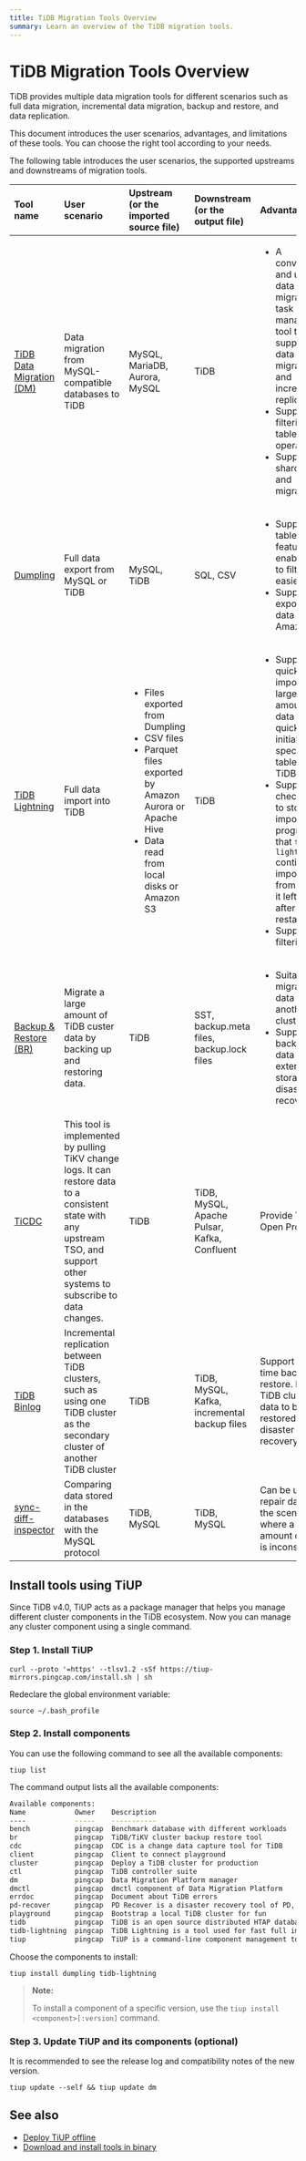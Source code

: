 ```yaml
---
title: TiDB Migration Tools Overview
summary: Learn an overview of the TiDB migration tools.
---
```


# TiDB Migration Tools Overview

TiDB provides multiple data migration tools for different scenarios such as full data migration, incremental data migration, backup and restore, and data replication.

This document introduces the user scenarios, advantages, and limitations of these tools. You can choose the right tool according to your needs.

<!--The following diagram shows the user scenario of each migration tool.

!TiDB Migration Tools media/migration-tools.png-->

The following table introduces the user scenarios, the supported upstreams and downstreams of migration tools.

| Tool name | User scenario | Upstream (or the imported source file) | Downstream (or the output file) | Advantages | Limitation |
|:---|:---|:---|:---|:---|:---|
|  [TiDB Data Migration (DM)](/dm/dm-overview.md)| Data migration from MySQL-compatible databases to TiDB |  MySQL, MariaDB, Aurora, MySQL| TiDB   | <ul><li>A convenient and unified data migration task management tool that supports full data migration and incremental replication</li><li>Support filtering tables and operations</li><li>Support shard merge and migration</li></ul>  | Data import speed is roughly the same as that of TiDB Lighting's TiDB-backend, and much lower than that of TiDB Lighting's Local-backend. So it is recommended to use DM to migrate full data with a size of less than 1 TiB. |
| [Dumpling](/dumpling-overview.md) | Full data export from MySQL or TiDB | MySQL, TiDB| SQL, CSV  | <ul><li>Support the table-filter feature that enables you to filter data easier</li><li>Support exporting data to Amazon S3</li></ul>|<ul><li>If you want to restore the exported data to a database other than TiDB, it is recommended to use Dumpling.</li><li>If you want to restore the exported data to another TiDB cluster, it is recommended to use Backup & Restore (BR).</li></ul> |
| [TiDB Lightning](/tidb-lightning/tidb-lightning-overview.md)| Full data import into TiDB | <ul><li>Files exported from Dumpling</li><li>CSV files</li><li>Parquet files exported by Amazon Aurora or Apache Hive</li><li>Data read from local disks or Amazon S3</li></ul> | TiDB | <ul><li>Support quickly importing a large amount of data and quickly initializing a specific table in a TiDB cluster </li><li>Support checkpoints to store the import progress, so that `tidb-lightning` continues importing from where it lefts off after restarting</li><li>Support data filtering</li></ul> | <ul><li>If Local-backend is used for data import, during the import process, the TiDB cluster cannot provide services.</li><li> If you do not want the TiDB services to be impacted, perform the data import according to TiDB Lightning TiDB-backend.</li></ul> |
|[Backup & Restore (BR)](/br/backup-and-restore-overview.md) | Migrate a large amount of TiDB custer data by backing up and restoring data. | TiDB| SST, backup.meta files, backup.lock files|<ul><li>Suitable for migrating data to another TiDB cluster</li><li>Support backing up data to an external storage for disaster recovery</li></ul> | <ul><li>When BR restores data to the upstream cluster of TiCDC or Drainer, the restored data cannot be replicated to the downstream by TiCDC or Drainer.</li><li>BR supports operations only between clusters that have the same `new_collations_enabled_on_first_bootstrap` value.</li></ul> |
| [TiCDC](/ticdc/ticdc-overview.md)| This tool is implemented by pulling TiKV change logs. It can restore data to a consistent state with any upstream TSO, and support other systems to subscribe to data changes.|TiDB | TiDB, MySQL, Apache Pulsar, Kafka, Confluent| Provide TiCDC Open Protocol  | TiCDC only replicates tables that have at least one valid index. The following scenarios are not supported:<ul><li>the TiKV cluster that uses RawKV alone.</li><li>the DDL operation `CREATE SEQUENCE` and the `SEQUENCE` function in TiDB.</li></ul>|
|[TiDB Binlog](/tidb-binlog/tidb-binlog-overview.md) | Incremental replication between TiDB clusters, such as using one TiDB cluster as the secondary cluster of another TiDB cluster | TiDB | TiDB, MySQL, Kafka, incremental backup files | Support real-time backup and restore. Back up TiDB cluster data to be restored for disaster recovery | Incompatible with some TiDB versions |
|[sync-diff-inspector](/sync-diff-inspector/sync-diff-inspector-overview.md) | Comparing data stored in the databases with the MySQL protocol |TiDB, MySQL | TiDB, MySQL| Can be used to repair data in the scenario where a small amount of data is inconsistent | <ul><li>Online check is not supported for data migration between MySQL and TiDB.</li><li>JSON, BIT, BINARY, BLOB and other types of data are not supported.</li></ul> |

## Install tools using TiUP

Since TiDB v4.0, TiUP acts as a package manager that helps you manage different cluster components in the TiDB ecosystem. Now you can manage any cluster component using a single command.

### Step 1. Install TiUP


```shell
curl --proto '=https' --tlsv1.2 -sSf https://tiup-mirrors.pingcap.com/install.sh | sh
```

Redeclare the global environment variable:


```shell
source ~/.bash_profile
```

### Step 2. Install components

You can use the following command to see all the available components:


```shell
tiup list
```

The command output lists all the available components:

```bash
Available components:
Name            Owner    Description
----            -----    -----------
bench           pingcap  Benchmark database with different workloads
br              pingcap  TiDB/TiKV cluster backup restore tool
cdc             pingcap  CDC is a change data capture tool for TiDB
client          pingcap  Client to connect playground
cluster         pingcap  Deploy a TiDB cluster for production
ctl             pingcap  TiDB controller suite
dm              pingcap  Data Migration Platform manager
dmctl           pingcap  dmctl component of Data Migration Platform
errdoc          pingcap  Document about TiDB errors
pd-recover      pingcap  PD Recover is a disaster recovery tool of PD, used to recover the PD cluster which cannot start or provide services normally
playground      pingcap  Bootstrap a local TiDB cluster for fun
tidb            pingcap  TiDB is an open source distributed HTAP database compatible with the MySQL protocol
tidb-lightning  pingcap  TiDB Lightning is a tool used for fast full import of large amounts of data into a TiDB cluster
tiup            pingcap  TiUP is a command-line component management tool that can help to download and install TiDB platform components to the local system
```

Choose the components to install:


```shell
tiup install dumpling tidb-lightning
```

> **Note:**
>
> To install a component of a specific version, use the `tiup install <component>[:version]` command.

### Step 3. Update TiUP and its components (optional)

It is recommended to see the release log and compatibility notes of the new version.


```shell
tiup update --self && tiup update dm
```

## See also

- [Deploy TiUP offline](/production-deployment-using-tiup.md#deploy-tiup-offline)
- [Download and install tools in binary](/download-ecosystem-tools.md)
